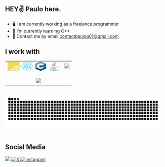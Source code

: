 ## HEY✌️ Paulo here.

- 🖥️ I am currently working as a freelance programmer
- 🧠 I’m currently learning C++
- 💬 Contact me by email contactpaulog01@gmail.com

## I work with


<table>
  <tr>
    <td>
      <div style="display: inline_block">
        <img align="center" alt="JavaScript" height="30" width="40" src="https://raw.githubusercontent.com/devicons/devicon/master/icons/javascript/javascript-plain.svg">
        <img align="center" alt="React" height="30" width="40" src="https://raw.githubusercontent.com/devicons/devicon/master/icons/react/react-original.svg">
        <img align="center" alt="C++" height="30" width="40" src="https://raw.githubusercontent.com/devicons/devicon/master/icons/cplusplus/cplusplus-original.svg">
        <img align="center" alt="Java" height="30" width="40" src="https://raw.githubusercontent.com/devicons/devicon/master/icons/java/java-original.svg">
      </div>
    </td>
    <td>
      <img src="https://github-readme-stats.vercel.app/api/top-langs/?username=paulotelss&layout=compact" />
    </td>
  </tr>
  <tr>
    <td colspan="2" style="padding-top: 20px;">
      <div align="center">
        <img src="https://github-readme-stats.vercel.app/api?username=paulotelss&show_icons=true&hide_rank=true" />
      </div>
    </td>
  </tr>
</table>

<br>


<picture align="center">
  <source media="(prefers-color-scheme: dark)" srcset="https://raw.githubusercontent.com/paulotelss/paulotelss/output/github-contribution-grid-snake-dark.svg">
  <source media="(prefers-color-scheme: light)" srcset="https://raw.githubusercontent.com/paulotelss/paulotelss/output/github-contribution-grid-snake-dark.svg">
  <img align="center" alt="github contribution grid snake animation" src="https://raw.githubusercontent.com/paulotelss/paulotelss/output/github-contribution-grid-snake.svg">
</picture>
<br><br>

## Social Media

<div>  
  <a href="https://www.linkedin.com/in/paulogiovanitelesdias6372a" target="_blank"><img src="https://img.shields.io/badge/-LinkedIn-%230077B5?style=for-the-badge&logo=linkedin&logoColor=white" target="_blank"></a> 
  <a href="https://x.com/paulogiovani77" target="_blank">
    <img src="https://img.shields.io/badge/-X-%23000000?style=for-the-badge&logo=x&logoColor=white" alt="X">
  </a>
  <a href="https://instagram.com/paulogiovani.t.d" target="_blank">
    <img src="https://img.shields.io/badge/-Instagram-%23BC2A8D?style=for-the-badge&logo=instagram&logoColor=white" alt="Instagram">
  </a>
</div>
